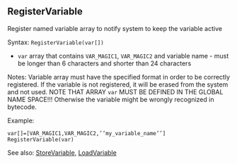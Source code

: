 ## RegisterVariable

Register named variable array to notify system to keep the variable active

Syntax: `RegisterVariable(var[])`

* `var` array that contains `VAR_MAGIC1`, `VAR_MAGIC2` and variable name - must be longer than 6 characters and shorter than 24 characters

Notes: Variable array must have the specified format in order to be correctly registered.
If the variable is not registered, it will be erased from the system and not used.
NOTE THAT ARRAY `var` MUST BE DEFINED IN THE GLOBAL NAME SPACE!!!
Otherwise the variable might be wrongly recognized in bytecode.

Example:

```
var[]=[VAR_MAGIC1,VAR_MAGIC2,’’my_variable_name’’]
RegisterVariable(var)
```

See also: [StoreVariable](/api-native-functions/storevariable.md), [LoadVariable](/api-native-functions/loadvariable.md)
